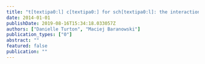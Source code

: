 ```yaml
---
title: "t[textipa0:l] c[textipa0:] for sch[textipa0:l]: the interaction of /u/-fronting and /l/-darkening in Manchester"
date: 2014-01-01
publishDate: 2019-08-16T15:34:18.033057Z
authors: ["Danielle Turton", "Maciej Baranowski"]
publication_types: ["0"]
abstract: ""
featured: false
publication: ""
---
```


